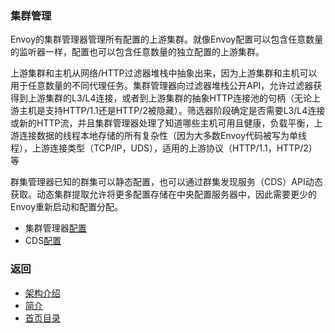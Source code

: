 ### 集群管理

Envoy的集群管理器管理所有配置的上游集群。就像Envoy配置可以包含任意数量的监听器一样，配置也可以包含任意数量的独立配置的上游集群。

上游集群和主机从网络/HTTP过滤器堆栈中抽象出来，因为上游集群和主机可以用于任意数量的不同代理任务。集群管理器向过滤器堆栈公开API，允许过滤器获得到上游集群的L3/L4连接，或者到上游集群的抽象HTTP连接池的句柄（无论上游主机是支持HTTP/1.1还是HTTP/2被隐藏）。筛选器阶段确定是否需要L3/L4连接或新的HTTP流，并且集群管理器处理了知道哪些主机可用且健康，负载平衡，上游连接数据的线程本地存储的所有复杂性（因为大多数Envoy代码被写为单线程），上游连接类型（TCP/IP，UDS），适用的上游协议（HTTP/1.1，HTTP/2）等

群集管理器已知的群集可以静态配置，也可以通过群集发现服务（CDS）API动态获取。动态集群提取允许将更多配置存储在中央配置服务器中，因此需要更少的Envoy重新启动和配置分配。

- 集群管理器[配置](../../Configurationreference/Clustermanager.md)
- CDS[配置](../../Configurationreference/Clustermanager/Clusterdiscoveryservice.md)

### 返回
- [架构介绍](../Architectureoverview.md)
- [简介](../../Introduction.md)
- [首页目录](../../README.md)
